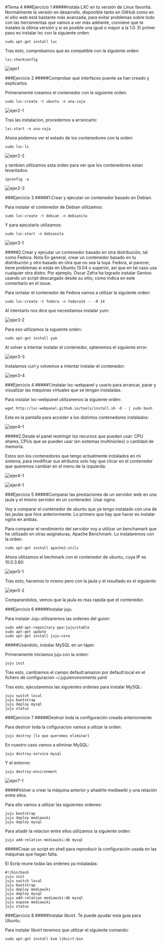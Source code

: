 #Tema 4
###Ejercicio 1
#####Instala LXC en tu versión de Linux favorita. Normalmente la versión en desarrollo, disponible tanto en GitHub como en el sitio web está bastante más avanzada; para evitar problemas sobre todo con las herramientas que vamos a ver más adelante, conviene que te instales la última versión y si es posible una igual o mayor a la 1.0.
El primer paso es instalar lxc con la siguiente orden:
	
    sudo apt-get install lxc
    
Tras esto, comprobamos que es compatible con la siguiente orden:

	lxc-checkconfig
    
![ejer1](https://github.com/JavideBaza/GII-2014/blob/master/ejercicios/JavierArandaIzquierdo/Capturas/ejer1tema4.png)

###Ejercicio 2
#####Comprobar qué interfaces puente se han creado y explicarlos.

Primeramente creamos el contenedor con la siguiente orden:

	sudo lxc-create -t ubuntu -n una-caja

![ejer2-1](https://github.com/JavideBaza/GII-2014/blob/master/ejercicios/JavierArandaIzquierdo/Capturas/ejer2-1tema4.png)
    
Tras las instalacion, procedemos a arrancarlo:

	lxc-start -n una-caja
    
Ahora podemos ver el estado de los contenedores con la orden:

	sudo lxc-ls
    
![ejer2-2](https://github.com/JavideBaza/GII-2014/blob/master/ejercicios/JavierArandaIzquierdo/Capturas/ejer2-2tema4.png)
    
y tambien utilizamos esta orden para ver que los contenedores estan levantados:

	ipconfig -a
    
![ejer2-3](https://github.com/JavideBaza/GII-2014/blob/master/ejercicios/JavierArandaIzquierdo/Capturas/ejer2-3tema4.png)

###Ejercicio 3
#####1.Crear y ejecutar un contenedor basado en Debian.

Para instalar el contenedor de Debian utilizamos: 

	sudo lxc-create -t debian -n debianita
    
Y para ejecutarlo utilizamos:

	sudo lxc-start -n debianita
    
![ejer3-1](https://github.com/JavideBaza/GII-2014/blob/master/ejercicios/JavierArandaIzquierdo/Capturas/ejer3-1tema4.png) 

#####2.Crear y ejecutar un contenedor basado en otra distribución, tal como Fedora. Nota En general, crear un contenedor basado en tu distribución y otro basado en otra que no sea la tuya. Fedora, al parecer, tiene problemas si estás en Ubuntu 13.04 o superior, así que en tal caso usa cualquier otra distro. Por ejemplo, Óscar Zafra ha logrado instalar Gentoo usando un script descargado desde su sitio, como indica en este comentario en el issue.

Para isntalar el contenedor de Fedora vamos a utilizar la siguiente orden:

	sudo lxc-create -t fedora -n fedora14 -- -R 14
    
Al intentarlo nos dice que necesitamos instalar yum:

![ejer3-2](https://github.com/JavideBaza/GII-2014/blob/master/ejercicios/JavierArandaIzquierdo/Capturas/ejer3-2tema4.png)

Para eso utilizamos la siguiente orden:

	sudo apt-get install yum
    
Al volver a intentar instalar el contenedor, optenemos el siguiente error:

![ejer3-3](https://github.com/JavideBaza/GII-2014/blob/master/ejercicios/JavierArandaIzquierdo/Capturas/ejer3-3tema4.png)

Instalamos curl y volvemos a intentar instalar el contenedor:

![ejer3-4](https://github.com/JavideBaza/GII-2014/blob/master/ejercicios/JavierArandaIzquierdo/Capturas/ejer3-4tema4.png)

###Ejercicio 4
#####1.Instalar lxc-webpanel y usarlo para arrancar, parar y visualizar las máquinas virtuales que se tengan instaladas.

Para instalar lxc-webpanel utilizaremos la siguiente orden:

	wget http://lxc-webpanel.github.io/tools/install.sh -O - | sudo bash

Esta es la pantalla para acceder a los distintos contenedores instalados:

![ejer4-1](https://github.com/JavideBaza/GII-2014/blob/master/ejercicios/JavierArandaIzquierdo/Capturas/ejer4-1tema4.png)

#####2.Desde el panel restringir los recursos que pueden usar: CPU shares, CPUs que se pueden usar (en sistemas multinúcleo) o cantidad de memoria.

Estos son los contenedores que tengo actualmente instalados en mi sistema, para modificar sus atributos solo hay que clicar en el contenedor que queremos cambiar en el menu de la izquierda:

![ejer4-1](https://github.com/JavideBaza/GII-2014/blob/master/ejercicios/JavierArandaIzquierdo/Capturas/ejer4-2tema4.png)

![ejer4-1](https://github.com/JavideBaza/GII-2014/blob/master/ejercicios/JavierArandaIzquierdo/Capturas/ejer4-3tema4.png)

###Ejercicio 5
#####Comparar las prestaciones de un servidor web en una jaula y el mismo servidor en un contenedor. Usar nginx.

Voy a comparar el contenedor de ubuntu que ya tengo instalado con una de las jaulas que hice anteriormente. Lo primero que hay que hacer es instalar nginx en ambas. 

Para comparar el rendimiento del servidor voy a utilizar un benchamark que he utilizado en otras asignaturas, Apache Benchmark. Lo instalaremos con la orden:

	sudo apt-get install apache2-utils
    
Ahora utilizamos el bechmark con el contenedor de ubuntu, cuya IP es 10.0.3.80:

![ejer5-1](https://github.com/JavideBaza/GII-2014/blob/master/ejercicios/JavierArandaIzquierdo/Capturas/ejer5-1tema4.png)

Tras esto, hacemos lo mismo pero con la jaula y el resultado es el siguiente:

![ejer5-2](https://github.com/JavideBaza/GII-2014/blob/master/ejercicios/JavierArandaIzquierdo/Capturas/ejer5-2tema4.png)

Comparandolos, vemos que la jaula es mas rapida que el contenedor.

###Ejercicio 6
#####Instalar juju.

Para instalar Juju utilizaremos las ordenes del guion:

	sudo add-apt-repository ppa:juju/stable
	sudo apt-get update 
    sudo apt-get install juju-core

#####Usándolo, instalar MySQL en un táper.

Primeramente iniciamos juju con la orden:

	juju init
    
Tras esto, cambiamos el campo default:amazon por default:local en el fichero de configuracion ~/.juju/environments.yaml

Tras esto, ejecutaremos las siguientes ordenes para instalar MySQL:

	juju switch local
	juju bootstrap
	juju deploy mysql
	juju status
    
###Ejercicio 7
#####Destruir toda la configuración creada anteriormente

Para destruir toda la cofiguracion vamos a utlizar la orden:

	juju destroy [lo que queremos eliminar]
    
En nuestro caso vamos a eliminar MySQL:

	juju destroy-service mysql
    
Y el entorno:

	juju destroy-environment
    
![ejer7-1](https://github.com/JavideBaza/GII-2014/blob/master/ejercicios/JavierArandaIzquierdo/Capturas/ejer7-1tema4.png)

#####Volver a crear la máquina anterior y añadirle mediawiki y una relación entre ellos.

Para ello vamos a utilizar las siguientes ordenes:

	juju bootstrap
	juju deploy mediawiki
	juju deploy mysql
    
Para añadir la relacion entre ellos utilizamos la siguiente orden:

	juju add-relation mediawiki:db mysql

#####Crear un script en shell para reproducir la configuración usada en las máquinas que hagan falta.

El Scrip reune todas las ordenes ya instaladas:

	#!/bin/bash
    juju init
    juju switch local 
    juju bootstrap 
    juju deploy mediawiki
    juju deploy mysql 
    juju add-relation mediawiki:db mysql 
    juju expose mediawiki 
    juju status 

###Ejercicio 8
#####Instalar libvirt. Te puede ayudar esta guía para Ubuntu.

Para instalar libvirt tenemos que utilizar el siguiente comando:

	sudo apt-get install kvm libvirt-bin














